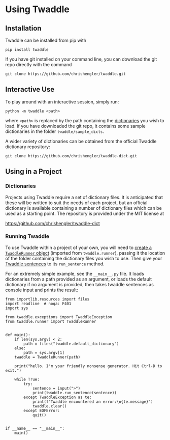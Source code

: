 # Using Twaddle

## Installation

Twaddle can be installed from pip with

`pip install twaddle`

If you have git installed on your command line, you can download the git repo directly with the command 

`git clone https://github.com/chrishengler/twaddle.git`

## Interactive Use

To play around with an interactive session, simply run:

`python -m twaddle <path>`

where `<path>` is replaced by the path containing the [dictionaries](dictionaries.md) 
you wish to load.  If you have downloaded the git repo, it contains some sample dictionaries 
in the folder `twaddle/sample_dicts`.

A wider variety of dictionaries can be obtained from the official Twaddle dictionary repository:

`git clone https://github.com/chrishengler/twaddle-dict.git`

## Using in a Project

### Dictionaries

Projects using Twaddle require a set of dictionary files. It is anticipated that these will be 
written to suit the needs of each project, but an official dictionary is available containing a 
number of dictionary files which can be used as a starting point. The repository is provided
under the MIT license at 

https://github.com/chrishengler/twaddle-dict

### Running Twaddle

To use Twaddle within a project of your own, you will need to [create a `TwaddleRunner` object](runner.md) 
(imported from `twaddle.runner`), passing it the location of the folder containing the dictionary files 
you wish to use. Then give your [Twaddle sentences](sentences.md) to its `run_sentence` method. 

For an extremely simple example, see the `__main__.py` file. It loads dictionaries from a path provided
as an argument, or loads the default dictionary if no argument is provided, then takes twaddle sentences as
console input and prints the result:

```
from importlib.resources import files
import readline  # noqa: F401
import sys

from twaddle.exceptions import TwaddleException
from twaddle.runner import TwaddleRunner


def main():
    if len(sys.argv) < 2:
        path = files("twaddle.default_dictionary")
    else:
        path = sys.argv[1]
    twaddle = TwaddleRunner(path)

    print("hello. I'm your friendly nonsense generator. Hit Ctrl-D to exit.")

    while True:
        try:
            sentence = input(">")
            print(twaddle.run_sentence(sentence))
        except TwaddleException as te:
            print(f"Twaddle encountered an error:\n{te.message}")
            twaddle.clear()
        except EOFError:
            quit()


if __name__ == "__main__":
    main()

```
